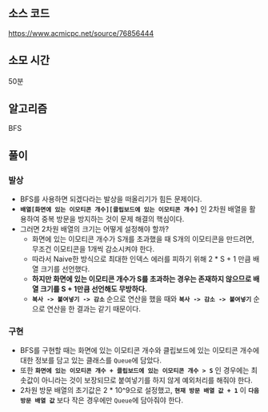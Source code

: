 ## 소스 코드

https://www.acmicpc.net/source/76856444

## 소모 시간

50분

## 알고리즘

BFS

## 풀이

### 발상

-   BFS를 사용하면 되겠다라는 발상을 떠올리기가 힘든 문제이다.
-   **`배열[화면에 있는 이모티콘 개수][클립보드에 있는 이모티콘 개수]`** 인 2차원 배열을 활용하여 중복 방문을 방지하는 것이 문제 해결의 핵심이다.
-   그러면 2차원 배열의 크기는 어떻게 설정해야 할까?
    -   화면에 있는 이모티콘 개수가 S개를 초과했을 때 S개의 이모티콘을 만드려면, 무조건 이모티콘을 1개씩 감소시켜야 한다.
    -   따라서 Naive한 방식으로 최대한 인덱스 에러를 피하기 위해 2 \* S + 1 만큼 배열 크기를 선언했다.
    -   **하지만 화면에 있는 이모티콘 개수가 S를 초과하는 경우는 존재하지 않으므로 배열 크기를 S + 1만큼 선언해도 무방하다.**
    -   **`복사 -> 붙여넣기 -> 감소`** 순으로 연산을 했을 때와 **`복사 -> 감소 -> 붙여넣기`** 순으로 연산을 한 결과는 같기 때문이다.

### 구현

-   BFS를 구현할 때는 화면에 있는 이모티콘 개수와 클립보드에 있는 이모티콘 개수에 대한 정보를 담고 있는 클래스를 `Queue`에 담았다.
-   또한 **`화면에 있는 이모티콘 개수 + 클립보드에 있는 이모티콘 개수 > S`** 인 경우에는 최솟값이 아니라는 것이 보장되므로 붙여넣기를 하지 않게 예외처리를 해줘야 한다.
-   2차원 방문 배열의 초기값은 2 \* 10^9으로 설정했고, **`현재 방문 배열 값 + 1`** 이 **`다음 방문 배열 값`** 보다 작은 경우에만 `Queue`에 담아줘야 한다.
